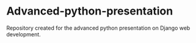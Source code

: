 # Advanced-python-presentation
Repository created for the advanced python presentation on Django web development.
